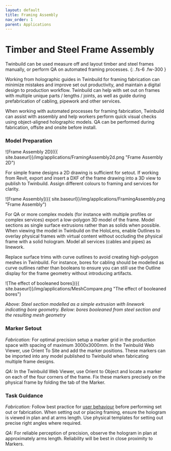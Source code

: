 ```yaml
---
layout: default
title: Framing Assembly
nav_order: 1
parent: Applications
---
```


# Timber and Steel Frame Assembly

Twinbuild can be used measure off and layout timber and steel frames manually, or perform QA on automated framing processes.
{: .fs-6 .fw-300 }

Working from holographic guides in Twinbuild for framing fabrication can minimize mistakes and improve set out productivity, and maintain a digital design to production workflow. Twinbuild can help with set out on frames with multiple unique parts / lengths / joints, as well as guide during prefabrication of cabling, pipework and other services.

When working with automated processes for framing fabrication, Twinbuild can assist with assembly and help workers perform quick visual checks using object-aligned holographic models. QA can be performed during fabrication, offsite and onsite before install.

### Model Preparation

![Frame Assembly 2D]({{ site.baseurl}}/img/applications/FramingAssembly2d.png "Frame Assembly 2D")

For simple frame designs a 2D drawing is sufficient for setout. If working from Revit, export and insert a DXF of the frame drawing into a 3D view to publish to Twinbuild. Assign different colours to framing and services for clarity.

![Frame Assembly]({{ site.baseurl}}/img/applications/FramingAssembly.png "Frame Assembly")

For QA or more complex models (for instance with multiple profiles or complex services) export a low-polygon 3D model of the frame. Model sections as single surface extrusions rather than as solids when possible. When viewing the model in Twinbuild on the HoloLens, enable Outlines to overlay physical frames with virtual content without occluding the physical frame with a solid hologram. Model all services (cables and pipes) as linework.

Replace surface trims with curve outlines to avoid creating high-polygon meshes in Twinbuild. For instance, bores for cabling should be modelled as curve outlines rather than booleans to ensure you can still use the Outline display for the frame geometry without introducing artifacts.

![The effect of booleaned bores]({{ site.baseurl}}/img/applications/MeshCompare.png "The effect of booleaned bores")

_Above: Steel section modelled as a simple extrusion with linework indicating bore geometry. Below: bores booleaned from steel section and the resulting mesh geometry_

### Marker Setout

_Fabrication:_ For optimal precision setup a marker grid in the production space with spacing of maximum 3000x3000mm. In the Twinbuild Web Viewer, use Orient To Site and add the marker positions. These markers can be imported into any model published to Twinbuild when fabricating multiple frame designs.

_QA:_ In the Twinbuild Web Viewer, use Orient to Object and locate a marker on each of the four corners of the frame. Fix these markers precisely on the physical frame by folding the tab of the Marker.

### Task Guidance

_Fabrication:_ Follow best practice for [user behaviour]({{site.baseurl}}/hololens-precision/user-behaviour) before performing set out or fabrication. When setting out or placing framing, ensure the hologram is viewed in plan and at arms length. Use physical templates for setting out precise right angles where required.

_QA:_ For reliable perception of precision, observe the hologram in plan at approximately arms length. Reliability will be best in close proximity to Markers.
